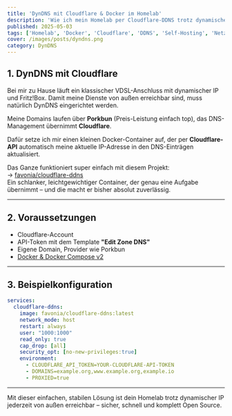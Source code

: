 ```yaml
---
title: 'DynDNS mit Cloudflare & Docker im Homelab'
description: 'Wie ich mein Homelab per Cloudflare-DDNS trotz dynamischer IP zuverlässig von außen erreichbar mache.'
published: 2025-05-03
tags: ['Homelab', 'Docker', 'Cloudflare', 'DDNS', 'Self-Hosting', 'Netzwerk', 'Linux']
cover: /images/posts/dyndns.png
category: DynDNS
---
```


## 1. DynDNS mit Cloudflare

Bei mir zu Hause läuft ein klassischer VDSL-Anschluss mit dynamischer IP und Fritz!Box. Damit meine Dienste von außen erreichbar sind, muss natürlich DynDNS eingerichtet werden.

Meine Domains laufen über **Porkbun** (Preis-Leistung einfach top), das DNS-Management übernimmt **Cloudflare**.

Dafür setze ich mir einen kleinen Docker-Container auf, der per **Cloudflare-API** automatisch meine aktuelle IP-Adresse in den DNS-Einträgen aktualisiert.

Das Ganze funktioniert super einfach mit diesem Projekt:  
-> [favonia/cloudflare-ddns](https://github.com/favonia/cloudflare-ddns)  
Ein schlanker, leichtgewichtiger Container, der genau eine Aufgabe übernimmt – und die macht er bisher absolut zuverlässig.

---

## 2. Voraussetzungen

- Cloudflare-Account
- API-Token mit dem Template **"Edit Zone DNS"**
- Eigene Domain, Provider wie Porkbun
- [Docker & Docker Compose v2](/posts/server-setup#5-docker-und-docker-compose)

---

## 3. Beispielkonfiguration

```yaml
services:
  cloudflare-ddns:
    image: favonia/cloudflare-ddns:latest
    network_mode: host
    restart: always
    user: "1000:1000"
    read_only: true
    cap_drop: [all]
    security_opt: [no-new-privileges:true]
    environment:
      - CLOUDFLARE_API_TOKEN=YOUR-CLOUDFLARE-API-TOKEN
      - DOMAINS=example.org,www.example.org,example.io
      - PROXIED=true
```

---

Mit dieser einfachen, stabilen Lösung ist dein Homelab trotz dynamischer IP jederzeit von außen erreichbar – sicher, schnell und komplett Open Source.